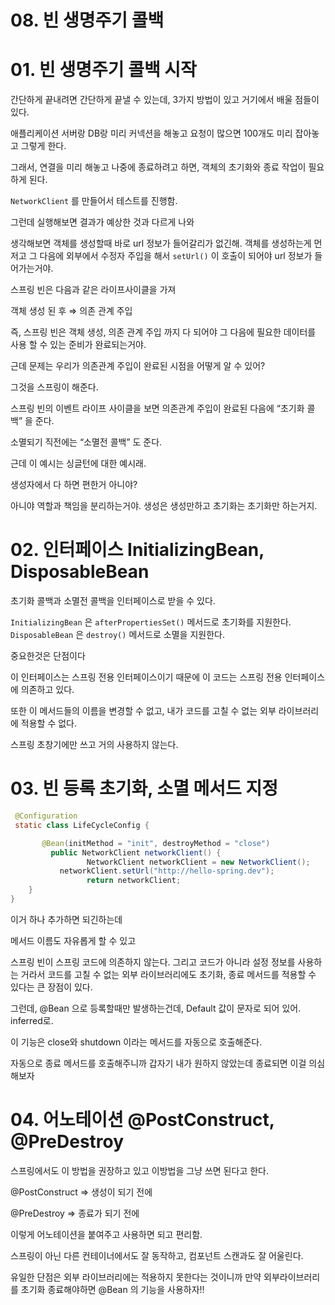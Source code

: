 # 08. 빈 생명주기 콜백

# 01. 빈 생명주기 콜백 시작

간단하게 끝내려면 간단하게 끝낼 수 있는데, 3가지 방법이 있고 거기에서 배울 점들이 있다.

애플리케이션 서버랑 DB랑 미리 커넥션을 해놓고 요청이 많으면 100개도 미리 잡아놓고 그렇게 한다.

그래서, 연결을 미리 해놓고 나중에 종료하려고 하면, 객체의 초기화와 종료 작업이 필요하게 된다.

`NetworkClient` 를 만들어서 테스트를 진행함.

그런데 실행해보면 결과가 예상한 것과 다르게 나와

생각해보면 객체를 생성할때 바로 url 정보가 들어갈리가 없긴해. 객체를 생성하는게 먼저고 그 다음에 외부에서 수정자 주입을 해서 `setUrl()` 이 호출이 되어야 url 정보가 들어가는거야.

스프링 빈은 다음과 같은 라이프사이클을 가져

객체 생성 된 후 ⇒ 의존 관계 주입

즉, 스프링 빈은 객체 생성, 의존 관계 주입 까지 다 되어야 그 다음에 필요한 데이터를 사용 할 수 있는 준비가 완료되는거야.

근데 문제는 우리가 의존관계 주입이 완료된 시점을 어떻게 알 수 있어?

그것을 스프링이 해준다.

스프링 빈의 이벤트 라이프 사이클을 보면 의존관계 주입이 완료된 다음에 “초기화 콜백” 을 준다.

소멸되기 직전에는 “소멸전 콜백” 도 준다.

근데 이 예시는 싱글턴에 대한 예시래.

생성자에서 다 하면 편한거 아니야?

아니야 역할과 책임을 분리하는거야. 생성은 생성만하고 초기화는 초기화만 하는거지.

# 02. 인터페이스 InitializingBean, DisposableBean

초기화 콜백과 소멸전 콜백을 인터페이스로 받을 수 있다.

`InitializingBean` 은 `afterPropertiesSet()` 메서드로 초기화를 지원한다.
`DisposableBean` 은 `destroy()` 메서드로 소멸을 지원한다.

중요한것은 단점이다

이 인터페이스는 스프링 전용 인터페이스이기 때문에 이 코드는 스프링 전용 인터페이스에 의존하고 있다.

또한 이 메서드들의 이름을 변경할 수 없고, 내가 코드를 고칠 수 없는 외부 라이브러리에 적용할 수 없다.

스프링 초창기에만 쓰고 거의 사용하지 않는다.

# 03. 빈 등록 초기화, 소멸 메서드 지정

```java
 @Configuration
 static class LifeCycleConfig {

	   @Bean(initMethod = "init", destroyMethod = "close")
		 public NetworkClient networkClient() {
				 NetworkClient networkClient = new NetworkClient();
	       networkClient.setUrl("http://hello-spring.dev");
				 return networkClient;
    }
}
```

이거 하나 추가하면 되긴하는데

메서드 이름도 자유롭게 할 수 있고

스프링 빈이 스프링 코드에 의존하지 않는다. 그리고 코드가 아니라 설정 정보를 사용하는 거라서 코드를 고칠 수 없는 외부 라이브러리에도 초기화, 종료 메서드를 적용할 수 있다는 큰 장점이 있다.

그런데, @Bean 으로 등록할때만 발생하는건데, Default 값이 문자로 되어 있어. inferred로.

이 기능은 close와 shutdown 이라는 메서드를 자동으로 호출해준다.

자동으로 종료 메서드를 호출해주니까 갑자기 내가 원하지 않았는데 종료되면 이걸 의심해보자

# 04. 어노테이션 @PostConstruct, @PreDestroy

스프링에서도 이 방법을 권장하고 있고 이방법을 그냥 쓰면 된다고 한다.

@PostConstruct ⇒ 생성이 되기 전에

@PreDestroy ⇒ 종료가 되기 전에

이렇게 어노테이션을 붙여주고 사용하면 되고 편리함.

스프링이 아닌 다른 컨테이너에서도 잘 동작하고, 컴포넌트 스캔과도 잘 어울린다.

유일한 단점은 외부 라이브러리에는 적용하지 못한다는 것이니까 만약 외부라이브러리를 초기화 종료해야하면 @Bean 의 기능을 사용하자!!
